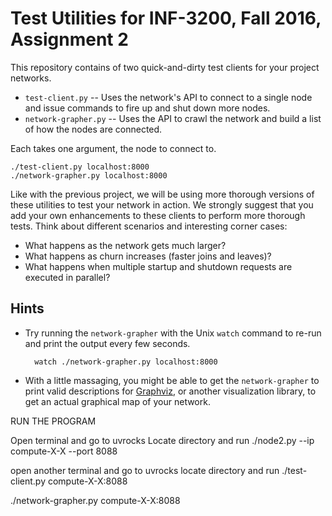 Test Utilities for INF-3200, Fall 2016, Assignment 2
=====================================================

This repository contains of two quick-and-dirty test clients for your project
networks.

- `test-client.py` -- Uses the network's API to connect to a single node and
  issue commands to fire up and shut down more nodes.
- `network-grapher.py` -- Uses the API to crawl the network and build a list of
  how the nodes are connected.

Each takes one argument, the node to connect to.

    ./test-client.py localhost:8000
    ./network-grapher.py localhost:8000

Like with the previous project, we will be using more thorough versions of these
utilities to test your network in action. We strongly suggest that you add your
own enhancements to these clients to perform more thorough tests. Think about
different scenarios and interesting corner cases:

- What happens as the network gets much larger?
- What happens as churn increases (faster joins and leaves)?
- What happens when multiple startup and shutdown requests are executed in
  parallel?

Hints
--------------------------------------------------

- Try running the `network-grapher` with the Unix `watch` command to re-run and
  print the output every few seconds.

        watch ./network-grapher.py localhost:8000

- With a little massaging, you might be able to get the `network-grapher` to
  print valid descriptions for [Graphviz]( http://www.graphviz.org/), or another
  visualization library, to get an actual graphical map of your network.



RUN THE PROGRAM

Open terminal and go to uvrocks
Locate directory and run
./node2.py --ip compute-X-X --port 8088

open another terminal and go to uvrocks
locate directory and run
./test-client.py compute-X-X:8088

./network-grapher.py compute-X-X:8088
